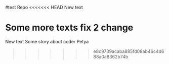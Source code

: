 #test Repo
<<<<<<< HEAD
New text

Some more texts
fix 2 change
=======
New text 
Some story about coder Petya
>>>>>>> e8c9739acaba885fd08ab46c4d688a0a8362b74b
